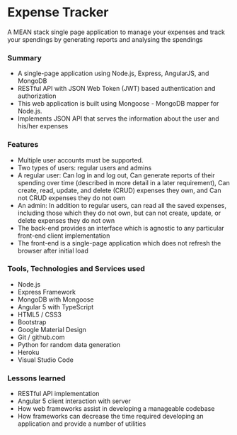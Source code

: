 # Expense Tracker
A MEAN stack single page application to manage your expenses and track your spendings by generating reports and analysing the spendings


### Summary
- A single-page application using Node.js, Express, AngularJS, and MongoDB
- RESTful API with JSON Web Token (JWT) based authentication and authorization
- This web application is built using Mongoose - MongoDB mapper for Node.js.
- Implements JSON API that serves the information about the user and his/her expenses

### Features

- Multiple user accounts must be supported.
- Two types of users: regular users and admins
- A regular user: Can log in and log out, Can generate reports of their spending over time (described in more detail in a later requirement), Can create, read, update, and delete (CRUD) expenses they own, and Can not CRUD expenses they do not own
- An admin: In addition to regular users, can read all the saved expenses, including those which they do not own, but can not create, update, or delete expenses they do not own
- The back-end provides an interface which is agnostic to any particular front-end client implementation
- The front-end is a single-page application which does not refresh the browser after initial load

### Tools, Technologies and Services used
- Node.js
- Express Framework
- MongoDB with Mongoose
- Angular 5 with TypeScript
- HTML5 / CSS3
- Bootstrap
- Google Material Design
- Git / github.com
- Python for random data generation
- Heroku
- Visual Studio Code

### Lessons learned
- RESTful API implementation
- Angular 5 client interaction with server
- How web frameworks assist in developing a manageable codebase
- How frameworks can decrease the time required developing an application and provide a number of utilities